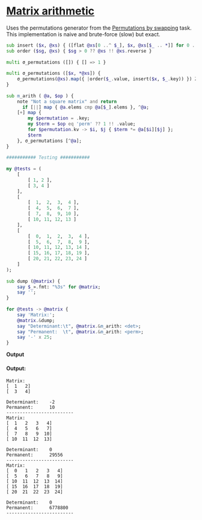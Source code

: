 [1]: https://rosettacode.org/wiki/Matrix_arithmetic

# [Matrix arithmetic][1]

Uses the permutations generator from the [Permutations by swapping](https://rosettacode.org/wiki/Permutations_by_swapping#Raku) task. This implementation is naive and brute-force (slow) but exact.

```raku
sub insert ($x, @xs) { ([flat @xs[0 ..^ $_], $x, @xs[$_ .. *]] for 0 .. @xs) }
sub order ($sg, @xs) { $sg > 0 ?? @xs !! @xs.reverse }
 
multi σ_permutations ([]) { [] => 1 }
 
multi σ_permutations ([$x, *@xs]) {
    σ_permutations(@xs).map({ |order($_.value, insert($x, $_.key)) }) Z=> |(1,-1) xx *
}
 
sub m_arith ( @a, $op ) {
    note "Not a square matrix" and return
      if [||] map { @a.elems cmp @a[$_].elems }, ^@a;
    [+] map {
        my $permutation = .key;
        my $term = $op eq 'perm' ?? 1 !! .value;
        for $permutation.kv -> $i, $j { $term *= @a[$i][$j] };
        $term
    }, σ_permutations [^@a];
}
 
########### Testing ###########
 
my @tests = (
    [
        [ 1, 2 ],
        [ 3, 4 ]
    ],
    [
        [  1,  2,  3,  4 ],
        [  4,  5,  6,  7 ],
        [  7,  8,  9, 10 ],
        [ 10, 11, 12, 13 ]
    ],
    [
        [  0,  1,  2,  3,  4 ],
        [  5,  6,  7,  8,  9 ],
        [ 10, 11, 12, 13, 14 ],
        [ 15, 16, 17, 18, 19 ],
        [ 20, 21, 22, 23, 24 ]
    ]
);
 
sub dump (@matrix) {
    say $_».fmt: "%3s" for @matrix;
    say '';
}
 
for @tests -> @matrix {
    say 'Matrix:';
    @matrix.&dump;
    say "Determinant:\t", @matrix.&m_arith: <det>;
    say "Permanent:  \t", @matrix.&m_arith: <perm>;
    say '-' x 25;
}
```


**Output**


#### Output:
```
Matrix:
[  1   2]
[  3   4]

Determinant:    -2
Permanent:      10
-------------------------
Matrix:
[  1   2   3   4]
[  4   5   6   7]
[  7   8   9  10]
[ 10  11  12  13]

Determinant:    0
Permanent:      29556
-------------------------
Matrix:
[  0   1   2   3   4]
[  5   6   7   8   9]
[ 10  11  12  13  14]
[ 15  16  17  18  19]
[ 20  21  22  23  24]

Determinant:    0
Permanent:      6778800
-------------------------
```
